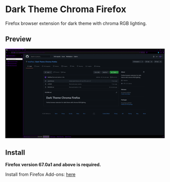 # Dark Theme Chroma Firefox
Firefox browser extension for dark theme with chroma RGB lighting.

## Preview
![alt text](https://raw.githubusercontent.com/VoidTwo/Dark-Theme-Chroma-Firefox/main/preview/FirefoxChromaPreview.gif "Dark Theme Chroma Preview")

## Install
**Firefox version 67.0a1 and above is required.**

Install from Firefox Add-ons: [here](https://addons.mozilla.org/en-US/firefox/addon/dark-theme-chroma)